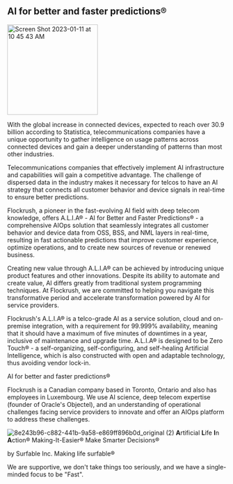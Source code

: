 ## AI for better and faster predictions®

<img width="208" alt="Screen Shot 2023-01-11 at 10 45 43 AM" src="https://user-images.githubusercontent.com/64109384/211851312-9a08bf68-0b6e-4a27-8650-1c0c7897e178.png">

With the global increase in connected devices, expected to reach over 30.9 billion according to Statistica, telecommunications companies have a unique opportunity to gather intelligence on usage patterns across connected devices and gain a deeper understanding of patterns than most other industries.

Telecommunications companies that effectively implement AI infrastructure and capabilities will gain a competitive advantage. The challenge of dispersed data in the industry makes it necessary for telcos to have an AI strategy that connects all customer behavior and device signals in real-time to ensure better predictions.

Flockrush, a pioneer in the fast-evolving AI field with deep telecom knowledge, offers A.L.I.A® - AI for Better and Faster Predictions® - a comprehensive AIOps solution that seamlessly integrates all customer behavior and device data from OSS, BSS, and NML layers in real-time, resulting in fast actionable predictions that improve customer experience, optimize operations, and to create new sources of revenue or renewed business.

Creating new value through A.L.I.A® can be achieved by introducing unique product features and other innovations. Despite its ability to automate and create value, AI differs greatly from traditional system programming techniques. At Flockrush, we are committed to helping you navigate this transformative period and accelerate transformation powered by AI for service providers.

Flockrush's A.L.I.A® is a telco-grade AI as a service solution, cloud and on-premise integration, with a requirement for 99.999% availability, meaning that it should have a maximum of five minutes of downtimes in a year, inclusive of maintenance and upgrade time. A.L.I.A® is designed to be Zero Touch® - a self-organizing, self-configuring, and self-healing Artificial Intelligence, which is also constructed with open and adaptable technology, thus avoiding vendor lock-in.

AI for better and faster predictions®

Flockrush is a Canadian company based in Toronto, Ontario and also has employees in Luxembourg. We use AI science, deep telecom expertise (founder of Oracle's Objectel), and an understanding of operational challenges facing service providers to innovate and offer an AIOps platform to address these challenges.


![8e243b96-c882-441b-9a58-e869ff896b0d_original (2)](https://user-images.githubusercontent.com/13509246/205417366-e933e65e-3d1c-4a03-b1ec-784b81df68fb.png)
 **A**rtificial **L**ife **I**n **A**ction®
Making-It-Easier®
Make Smarter Decisions®

by Surfable Inc.
Making life surfable®

We are supportive, we don't take things too seriously, and we have a single-minded focus to be "Fast".
